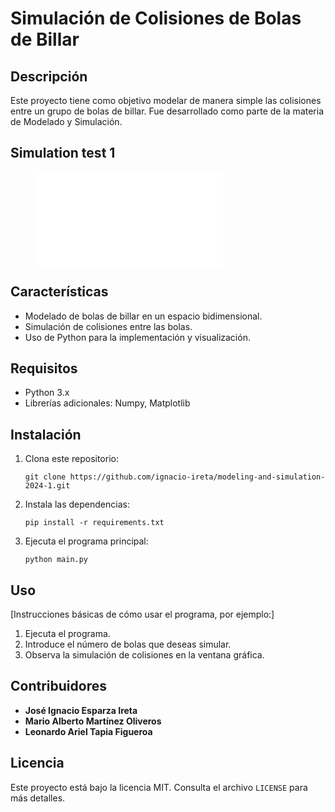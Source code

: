 # Simulación de Colisiones de Bolas de Billar

## Descripción

Este proyecto tiene como objetivo modelar de manera simple las colisiones entre un grupo de bolas de billar. Fue desarrollado como parte de la materia de Modelado y Simulación.

## Simulation test 1
<figure class="video_container">
  <iframe src="./videos/simulation_test1.mp4" frameborder="0" allowfullscreen="true"> 
</iframe>
</figure>

## Características

- Modelado de bolas de billar en un espacio bidimensional.
- Simulación de colisiones entre las bolas.
- Uso de Python para la implementación y visualización.

## Requisitos

- Python 3.x
- Librerías adicionales: Numpy, Matplotlib

## Instalación

1. Clona este repositorio:
   ```
   git clone https://github.com/ignacio-ireta/modeling-and-simulation-2024-1.git
   ```

2. Instala las dependencias:
   ```
   pip install -r requirements.txt
   ```

3. Ejecuta el programa principal:
   ```
   python main.py
   ```

## Uso

[Instrucciones básicas de cómo usar el programa, por ejemplo:]

1. Ejecuta el programa.
2. Introduce el número de bolas que deseas simular.
3. Observa la simulación de colisiones en la ventana gráfica.

## Contribuidores

- **José Ignacio Esparza Ireta**
- **Mario Alberto Martínez Oliveros**
- **Leonardo Ariel Tapia Figueroa**

## Licencia

Este proyecto está bajo la licencia MIT. Consulta el archivo `LICENSE` para más detalles.
